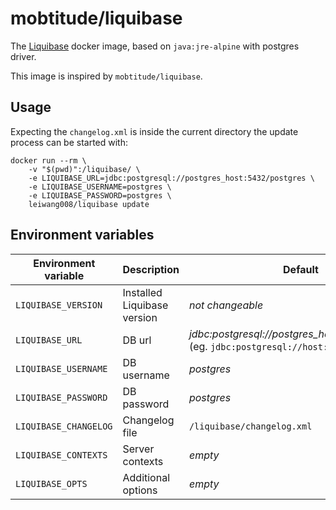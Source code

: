 mobtitude/liquibase
===================

The [Liquibase](http://www.liquibase.org) docker image, based on `java:jre-alpine` with postgres driver.

This image is inspired by `mobtitude/liquibase`.

Usage
-----

Expecting the `changelog.xml` is inside the current directory the update process can be started with:

```
docker run --rm \
    -v "$(pwd)":/liquibase/ \
    -e LIQUIBASE_URL=jdbc:postgresql://postgres_host:5432/postgres \
    -e LIQUIBASE_USERNAME=postgres \
    -e LIQUIBASE_PASSWORD=postgres \
    leiwang008/liquibase update
```


Environment variables
---------------------

| Environment variable  | Description                        | Default                               |
|-----------------------|------------------------------------|---------------------------------------|
| `LIQUIBASE_VERSION`   | Installed Liquibase version        | *not changeable*                      |
| `LIQUIBASE_URL`       | DB url                             | *jdbc:postgresql://postgres_host:5432/postgres* (eg. `jdbc:postgresql://host:port/database`) |
| `LIQUIBASE_USERNAME`  | DB username                        | *postgres*                               |
| `LIQUIBASE_PASSWORD`  | DB password                        | *postgres*                               |
| `LIQUIBASE_CHANGELOG` | Changelog file                     | `/liquibase/changelog.xml`            |
| `LIQUIBASE_CONTEXTS`  | Server contexts                    | *empty*                               |
| `LIQUIBASE_OPTS`      | Additional options                 | *empty*                               |


